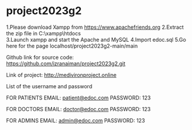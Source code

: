 # project2023g2

1.Please download Xampp from https://www.apachefriends.org
2.Extract the zip file in  C:\xampp\htdocs\
3.Launch xampp and start the Apache and MySQL
4.Import edoc.sql
5.Go here for the page localhost/project2023g2-main/main

Github link for source code: https://github.com/izranaiman/project2023g2.git

Link of project: http://medivironproject.online

List of the username and password

FOR PATIENTS
EMAIL: patient@edoc.com
PASSWORD: 123

FOR DOCTORS
EMAIL: doctor@edoc.com
PASSWORD: 123

FOR ADMINS
EMAIL: admin@edoc.com
PASSWORD: 123
